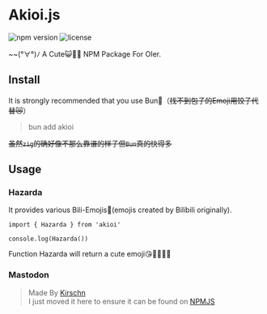 # Akioi.js
![npm version](https://img.shields.io/badge/npm-v1.0.4-brightgreen.svg) ![license](https://img.shields.io/badge/license-MIT-orange.svg)  

~~(°∀°)ﾉ A Cute😺🎀🎵 NPM Package For OIer.

## Install

It is strongly recommended that you use Bun🥟（~~找不到包子的Emoji用饺子代替😿~~）

> bun add akioi

~~虽然`zig`的确好像不那么靠谱的样子但`Bun`真的快得多~~

## Usage

### Hazarda

It provides various Bili-Emojis👹(emojis created by Bilibili originally).

    import { Hazarda } from 'akioi'

    console.log(Hazarda())

Function Hazarda will return a cute emoji😘🐧🤔🤩🫡

### Mastodon

> Made By [Kirschn](https://github.com/Kirschn/mastodon.js)  
> I just moved it here to ensure it can be found on [NPMJS](https://www.npmjs.com)